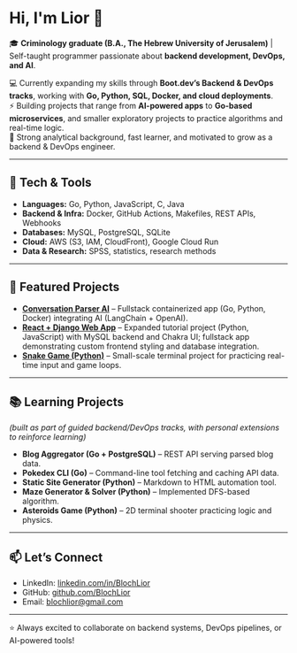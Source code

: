 # Hi, I'm Lior 👋

🎓 **Criminology graduate (B.A., The Hebrew University of Jerusalem)** | Self-taught programmer passionate about **backend development, DevOps, and AI**.  

💻 Currently expanding my skills through **Boot.dev’s Backend & DevOps tracks**, working with **Go, Python, SQL, Docker, and cloud deployments**.  
⚡ Building projects that range from **AI-powered apps** to **Go-based microservices**, and smaller exploratory projects to practice algorithms and real-time logic.  
🎯 Strong analytical background, fast learner, and motivated to grow as a backend & DevOps engineer.

---

## 🔧 Tech & Tools
- **Languages:** Go, Python, JavaScript, C, Java  
- **Backend & Infra:** Docker, GitHub Actions, Makefiles, REST APIs, Webhooks  
- **Databases:** MySQL, PostgreSQL, SQLite  
- **Cloud:** AWS (S3, IAM, CloudFront), Google Cloud Run  
- **Data & Research:** SPSS, statistics, research methods  

---

## 📂 Featured Projects
- **[Conversation Parser AI](https://github.com/BlochLior/conversation-parser-ai)** – Fullstack containerized app (Go, Python, Docker) integrating AI (LangChain + OpenAI).  
- **[React + Django Web App](https://github.com/BlochLior/react-and-django-tutorial)** – Expanded tutorial project (Python, JavaScript) with MySQL backend and Chakra UI; fullstack app demonstrating custom frontend styling and database integration.  
- **[Snake Game (Python)](https://github.com/BlochLior/snake)** – Small-scale terminal project for practicing real-time input and game loops.  

---

## 📚 Learning Projects
*(built as part of guided backend/DevOps tracks, with personal extensions to reinforce learning)*  
- **Blog Aggregator (Go + PostgreSQL)** – REST API serving parsed blog data.  
- **Pokedex CLI (Go)** – Command-line tool fetching and caching API data.  
- **Static Site Generator (Python)** – Markdown to HTML automation tool.  
- **Maze Generator & Solver (Python)** – Implemented DFS-based algorithm.  
- **Asteroids Game (Python)** – 2D terminal shooter practicing logic and physics.  

---

## 📫 Let’s Connect
- LinkedIn: [linkedin.com/in/BlochLior](https://linkedin.com/in/BlochLior)  
- GitHub: [github.com/BlochLior](https://github.com/BlochLior)  
- Email: blochlior@gmail.com  

---
⭐ Always excited to collaborate on backend systems, DevOps pipelines, or AI-powered tools!
